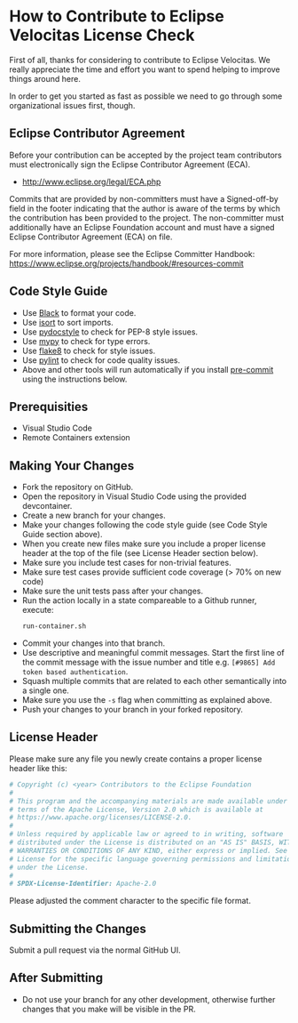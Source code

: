 # How to Contribute to Eclipse Velocitas License Check

First of all, thanks for considering to contribute to Eclipse Velocitas. We really
appreciate the time and effort you want to spend helping to improve things around here.

In order to get you started as fast as possible we need to go through some organizational issues first, though.

## Eclipse Contributor Agreement

Before your contribution can be accepted by the project team contributors must
electronically sign the Eclipse Contributor Agreement (ECA).

* http://www.eclipse.org/legal/ECA.php

Commits that are provided by non-committers must have a Signed-off-by field in
the footer indicating that the author is aware of the terms by which the
contribution has been provided to the project. The non-committer must
additionally have an Eclipse Foundation account and must have a signed Eclipse
Contributor Agreement (ECA) on file.

For more information, please see the Eclipse Committer Handbook:
https://www.eclipse.org/projects/handbook/#resources-commit

## Code Style Guide
* Use [Black](https://black.readthedocs.io/) to format your code.
* Use [isort](https://isort.readthedocs.io/) to sort imports.
* Use [pydocstyle](https://pydocstyle.readthedocs.io/) to check for PEP-8 style issues.
* Use [mypy](https://mypy.readthedocs.io/) to check for type errors.
* Use [flake8](https://flake8.readthedocs.io/) to check for style issues.
* Use [pylint](https://pylint.readthedocs.io/) to check for code quality issues.
* Above and other tools will run automatically if you install
 [pre-commit](https://pre-commit.com/) using the instructions below.


## Prerequisities
* Visual Studio Code
* Remote Containers extension

## Making Your Changes

* Fork the repository on GitHub.
* Open the repository in Visual Studio Code using the provided devcontainer.
* Create a new branch for your changes.
* Make your changes following the code style guide (see Code Style Guide section above).
* When you create new files make sure you include a proper license header at the top of the file (see License Header section below).
* Make sure you include test cases for non-trivial features.
* Make sure test cases provide sufficient code coverage (> 70% on new code)
* Make sure the unit tests pass after your changes.
* Run the action locally in a state compareable to a Github runner, execute:
    ```sh
    run-container.sh
    ```
* Commit your changes into that branch.
* Use descriptive and meaningful commit messages. Start the first line of the commit message with the issue number and title e.g. `[#9865] Add token based authentication`.
* Squash multiple commits that are related to each other semantically into a single one.
* Make sure you use the `-s` flag when committing as explained above.
* Push your changes to your branch in your forked repository.

## License Header

Please make sure any file you newly create contains a proper license header like this:

```python
# Copyright (c) <year> Contributors to the Eclipse Foundation
#
# This program and the accompanying materials are made available under the
# terms of the Apache License, Version 2.0 which is available at
# https://www.apache.org/licenses/LICENSE-2.0.
#
# Unless required by applicable law or agreed to in writing, software
# distributed under the License is distributed on an "AS IS" BASIS, WITHOUT
# WARRANTIES OR CONDITIONS OF ANY KIND, either express or implied. See the
# License for the specific language governing permissions and limitations
# under the License.
#
# SPDX-License-Identifier: Apache-2.0
```
Please adjusted the comment character to the specific file format.

## Submitting the Changes

Submit a pull request via the normal GitHub UI.

## After Submitting

* Do not use your branch for any other development, otherwise further changes that you make will be visible in the PR.
